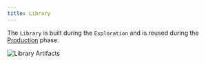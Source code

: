 ```yaml
---
title: Library
---
```


The `Library` is built during the `Exploration` and is reused during the [Production](/docs/why/exploration-to-production) phase.

![Library Artifacts](/images/datalayer/library-artifacts.svg "Library Artifacts")
